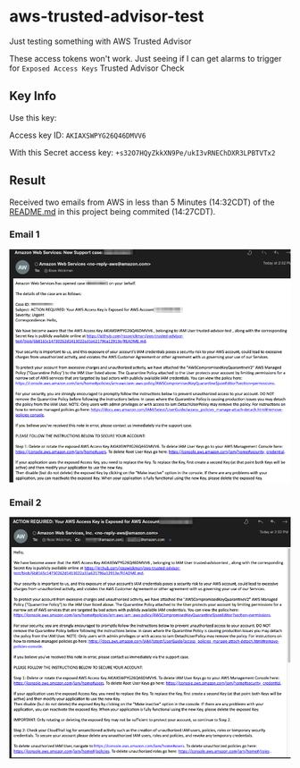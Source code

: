 # aws-trusted-advisor-test
Just testing something with AWS Trusted Advisor

These access tokens won't work.
Just seeing if I can get alarms to trigger for `Exposed Access Keys` Trusted Advisor Check

## Key Info

Use this key:

Access key ID: `AKIAXSWPYG26Q46DMVV6`

With this Secret access key: `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`

## Result

Received two emails from AWS in less than 5 Minutes (14:32CDT) of the [README.md](README.md) in this project being commited (14:27CDT).

### Email 1

![email1](images/Email1.png)

### Email 2

![email2](images/Email2.png)
